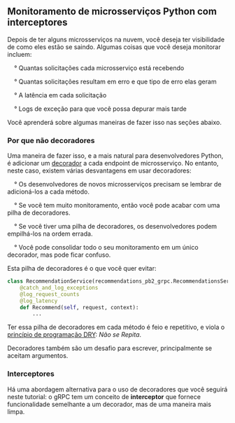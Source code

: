## Monitoramento de microsserviços Python com interceptores

Depois de ter alguns microsserviços na nuvem, você deseja ter visibilidade de como eles estão se saindo. Algumas coisas que você deseja monitorar incluem:

&nbsp; &nbsp; ° Quantas solicitações cada microsserviço está recebendo

&nbsp; &nbsp; ° Quantas solicitações resultam em erro e que tipo de erro elas geram

&nbsp; &nbsp; ° A latência em cada solicitação

&nbsp; &nbsp; ° Logs de exceção para que você possa depurar mais tarde

Você aprenderá sobre algumas maneiras de fazer isso nas seções abaixo.

### Por que não decoradores

Uma maneira de fazer isso, e a mais natural para desenvolvedores Python, é adicionar um [decorador](https://realpython.com/primer-on-python-decorators/) a cada endpoint de microsserviço. No entanto, neste caso, existem várias desvantagens em usar decoradores:

&nbsp; &nbsp; ° Os desenvolvedores de novos microsserviços precisam se lembrar de adicioná-los a cada método.

&nbsp; &nbsp; ° Se você tem muito monitoramento, então você pode acabar com uma pilha de decoradores.

&nbsp; &nbsp; ° Se você tiver uma pilha de decoradores, os desenvolvedores podem empilhá-los na ordem errada.

&nbsp; &nbsp; ° Você pode consolidar todo o seu monitoramento em um único decorador, mas pode ficar confuso.

Esta pilha de decoradores é o que você quer evitar:

```python
class RecommendationService(recommendations_pb2_grpc.RecommendationsServicer):
    @catch_and_log_exceptions
    @log_request_counts
    @log_latency
    def Recommend(self, request, context):
        ...
```

Ter essa pilha de decoradores em cada método é feio e repetitivo, e viola o [princípio de programação DRY](https://en.wikipedia.org/wiki/Don%27t_repeat_yourself): _Não se Repita_.

Decoradores também são um desafio para escrever, principalmente se aceitam argumentos.

### Interceptores

Há uma abordagem alternativa para o uso de decoradores que você seguirá neste tutorial: o gRPC tem um conceito de **interceptor** que fornece funcionalidade semelhante a um decorador, mas de uma maneira mais limpa.
 